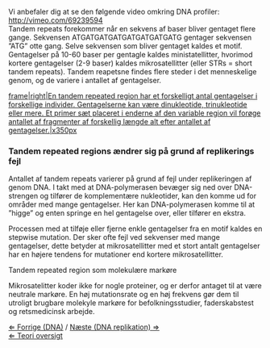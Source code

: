 Vi anbefaler dig at se den følgende video omkring DNA profiler:
<http://vimeo.com/69239594>\
 Tandem repeats forekommer når en sekvens af baser bliver gentaget flere
gange. Sekvensen ATGATGATGATGATGATGATGATG gentager sekvensen ”ATG” otte
gang. Selve sekvensen som bliver gentaget kaldes et motif. Gentagelser
på 10-60 baser per gentagle kaldes ministatellitter, hvorimod kortere
gentagelser (2-9 baser) kaldes mikrosatellitter (eller STRs = short
tandem repeats). Tandem reapetsne findes flere steder i det menneskelige
genom, og de variere i antallet af gentagelser.

[frame|right|En tandem repeated region har et forskelligt antal
gentagelser i forskellige individer. Gentagelserne kan være
dinukleotide, trinukleotide eller mere. Et primer sæt placeret i enderne
af den variable region vil forøge antallet af fragmenter af forskellig
længde alt efter antallet af
gentagelser.|x350px](/wiki/FIle:_tandem_dk.jpeg "wikilink")

### Tandem repeated regions ændrer sig på grund af replikerings fejl

Antallet af tandem repeats varierer på grund af fejl under replikeringen
af genom DNA. I takt med at DNA-polymerasen bevæger sig ned over
DNA-strengen og tilfører de komplementære nukleotider, kan den komme ud
for områder med mange gentagelser. Her kan DNA-polymerasen komme til at
”higge” og enten springe en hel gentagelse over, eller tilfører en
ekstra.

Processen med at tilføje eller fjerne enkle gentagelser fra en motif
kaldes en stepwise mutation. Der sker ofte fejl ved sekvenser med mange
gentagelser, dette betyder at mikrosatellitter med et stort antalt
gentagelser har en højere tendens for mutationer end kortere
mikrosatellitter.

Tandem repeated region som molekulære markøre

Mikrosatelitter koder ikke for nogle proteiner, og er derfor antaget til
at være neutrale markøre. En høj mutationsrate og en høj frekvens gør
dem til utroligt brugbare molekyle markøre for befolkningsstudier,
faderskabstest og retsmedicinsk arbejde.

[⇐ Forrige (DNA)](/wiki/DNA_DK "wikilink") / [ Næste (DNA replikation)
⇒](/wiki/DNA_replikation "wikilink")\
[⇐ Teori oversigt ](/wiki/CSI_Casen "wikilink")

